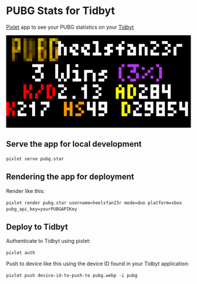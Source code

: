 # PUBG Stats for Tidbyt

[Pixlet](https://github.com/tidbyt/pixlet) app to see your PUBG statistics on your [Tidbyt](https://tidbyt.com/)

![Example Render](pubg.gif "Example Render of the app")

## Serve the app for local development

`pixlet serve pubg.star`

## Rendering the app for deployment

Render like this:

`pixlet render pubg.star username=heelsfan23r mode=duo platform=xbox pubg_api_key=yourPUBGAPIKey`

## Deploy to Tidbyt

Authenticate to Tidbyt using pixlet:

`pixlet auth`

Push to device like this using the device ID found in your Tidbyt application:

`pixlet push device-id-to-push-to pubg.webp -i pubg`
